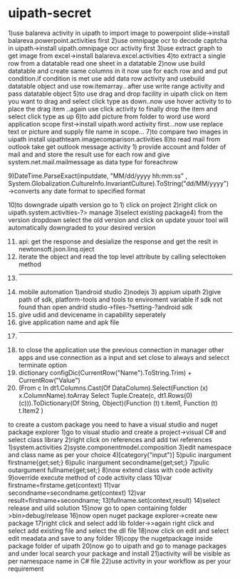 # uipath-secret

1)use balareva activity in uipath to import image to powerpoint slide->install balareva.powerpoint.activities first
2)use omnipage ocr to decode captcha in uipath->install uipath.omnipage ocr activity first
3)use extract graph to get image from excel->install balareva.excel.activities
4)to extract a single row from a datatable read one sheet in a datatable 2)now use build datatable and create same columns in it now use for each row and and put condition.if  condition is met use add data row activity and usebuild datatable object and use row.itemarray.. after use write range activity and pass datatable object
5)to use drag and drop facility in uipath click on item you want to drag and select click type as down..now use hover activity to to place the drag item ..again use click activity to finally drop the item and select click type as up
6)to add picture from folder to word use word application scope first->install uipath.word activity first...now use replace text or picture and supply file name in scope...
7)to compare two images in uipath install uipathteam.imagecomparison.activities
8)to read mail from outlook take get outlook message activity 1) provide account and folder of mail and and store the result use 
  for each row and give system.net.mail.mailmessage as data type for foreachrow
  
9)DateTime.ParseExact(inputdate, "MM/dd/yyyy hh:mm:ss" , System.Globalization.CultureInfo.InvariantCulture).ToString("dd/MM/yyyy")
  ->converts any date format to specified format
  
10)to downgrade uipath version go to 1) click on project 2)right click on uipath.system.activities-?> manage 3)select existing package4) from the version dropdown select the old version and click on update youor tool will automatically downgraded to your desired version  

11) api: get the response and desialize the response and get the reslt in newtonsoft.json.linq.oject
12) iterate  the object and read the top level attribute by calling selecttoken method
13) -------------------------------------------------------------------------------------------------
14) mobile automation
  1)android studio 2)nodejs 3) appium uipath
  2)give path of sdk, platform-tools and tools to enviroment variable if sdk not found than open andrid studio->files-?setting-?android sdk
  3) give udid and devicename in capability seperately
  4) give application name and apk file 
  5) ---------------------------------------------------------------------------
  6) to close the application use the previous connection in manager other apps and use connection  as a input and set close to always and selecct terminate option
  7) dictionary configDic(CurrentRow("Name").ToString.Trim) + CurrentRow("Value")
  8) (From c In dt1.Columns.Cast(Of DataColumn).Select(Function (x) x.ColumnName).toArray
Select Tuple.Create(c, dt1.Rows(0)(c))).ToDictionary(Of String, Object)(Function (t) t.item1, Function (t) t.Item2 )


to create a custom package you need to have a visual studio and nuget package explorer
1)go to visual studio and create a project->visual C# and select class library
2)right click on references and add twi references 1)system.activities 2)syste.componentmodel.composition
3)edit namespace and class name as per your choice
4)[category("input")]
5)pulic inargument<String> firstname{get;set;}
6)pulic inargument<String> secondname{get;set;}
7)pulic outargument<String> fullname{get;set;}
8)now extend class with code activity
9)override execute method of code activity class
10)var firstname=firstame.get(context)
11)var secondname=secondname.get(context)
12)var result=firstname+secondname;
13)fullname.set(context,result)
14)select release and uild solution
15)now go to open containing folder >bin>debug/release
16)now open nuget package explorer->create new package
17)right click and select add lib folder->>again right click and select add existing file and select the dll file
18)now click on edit and select edit meadata and save to any folder 
19)copy the nugetpackage inside package folder of uipath
20)now go to uipath and go to manage packages and under local search your package and install
21)activity will be visible as per namespace name in C# file
22)use activity in your workflow as per your requirement
